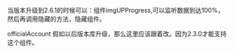 当版本升级到2.6.1的时候可以：组件imgUPProgress,可以监听数据到达100%，然后再调用隐藏的方法，隐藏组件。

officialAccount 假如以后版本库升级，那么这里应该跟着改。因为2.3.0才能支持 这个组件。

